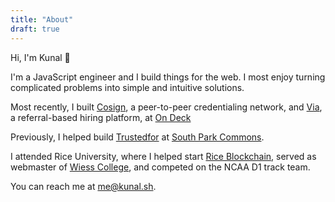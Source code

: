 ```yaml
---
title: "About"
draft: true
---
```


<!-- ![profile](/profile.jpeg) -->

Hi, I'm Kunal 👋

I'm a JavaScript engineer and I build things for the web. I most enjoy turning complicated problems into simple and intuitive solutions.

Most recently, I built [Cosign](https://cosign.co), a peer-to-peer credentialing network, and [Via](https://via.beondeck.com), a referral-based hiring platform, at [On Deck](https://beondeck.com)

Previously, I helped build [Trustedfor](https://trustedfor.com) at [South Park Commons](https://southparkcommons.com).

I attended Rice University, where I helped start [Rice Blockchain](https://blockchain.rice.edu/), served as webmaster of [Wiess College](https://teamwiess.com), and competed on the NCAA D1 track team.

You can reach me at [me@kunal.sh](mailto:me@kunal.sh).
